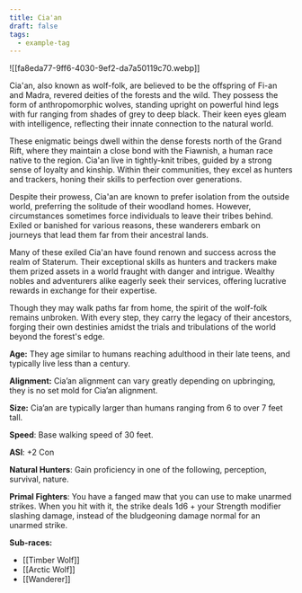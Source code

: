 ```yaml
---
title: Cia'an
draft: false
tags:
  - example-tag
---
```

![[fa8eda77-9ff6-4030-9ef2-da7a50119c70.webp]]

Cia'an, also known as wolf-folk, are believed to be the offspring of Fi-an and Madra, revered deities of the forests and the wild. They possess the form of anthropomorphic wolves, standing upright on powerful hind legs with fur ranging from shades of grey to deep black. Their keen eyes gleam with intelligence, reflecting their innate connection to the natural world.

These enigmatic beings dwell within the dense forests north of the Grand Rift, where they maintain a close bond with the Fiawnish, a human race native to the region. Cia'an live in tightly-knit tribes, guided by a strong sense of loyalty and kinship. Within their communities, they excel as hunters and trackers, honing their skills to perfection over generations.

Despite their prowess, Cia'an are known to prefer isolation from the outside world, preferring the solitude of their woodland homes. However, circumstances sometimes force individuals to leave their tribes behind. Exiled or banished for various reasons, these wanderers embark on journeys that lead them far from their ancestral lands.

Many of these exiled Cia'an have found renown and success across the realm of Staterum. Their exceptional skills as hunters and trackers make them prized assets in a world fraught with danger and intrigue. Wealthy nobles and adventurers alike eagerly seek their services, offering lucrative rewards in exchange for their expertise.

Though they may walk paths far from home, the spirit of the wolf-folk remains unbroken. With every step, they carry the legacy of their ancestors, forging their own destinies amidst the trials and tribulations of the world beyond the forest's edge.

**Age:** They age similar to humans reaching adulthood in their late teens, and typically live less than a century.

**Alignment:** Cia’an alignment can vary greatly depending on upbringing, they is no set mold for Cia’an alignment.

**Size:** Cia’an are typically larger than humans ranging from 6 to over 7 feet tall. 

**Speed**: Base walking speed of 30 feet. 

**ASI**: +2 Con

**Natural Hunters**: Gain proficiency in one of the following, perception, survival, nature.

**Primal Fighters**: You have a fanged maw that you can use to make unarmed strikes. When you hit with it, the strike deals 1d6 + your Strength modifier slashing damage, instead of the bludgeoning damage normal for an unarmed strike.

**Sub-races:**
- [[Timber Wolf]]
- [[Arctic Wolf]]
- [[Wanderer]] 